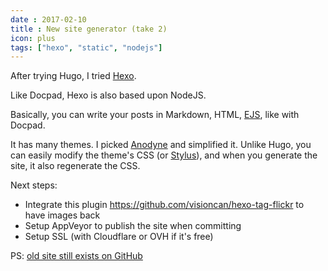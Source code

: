 ```yaml
---
date : 2017-02-10
title : New site generator (take 2)
icon: plus
tags: ["hexo", "static", "nodejs"]
---
```

After trying Hugo, I tried [Hexo](https://hexo.io).

Like Docpad, Hexo is also based upon NodeJS. 

Basically, you can write your posts in Markdown, HTML, [EJS](http://www.embeddedjs.com/), like with Docpad.

It has many themes. I picked [Anodyne](https://github.com/klugjo/hexo-theme-anodyne) and simplified it.
Unlike Hugo, you can easily modify the theme's CSS (or [Stylus](http://stylus-lang.com/)), and when you generate the site, it also regenerate the CSS.

Next steps:
- Integrate this plugin https://github.com/visioncan/hexo-tag-flickr to have images back
- Setup AppVeyor to publish the site when committing
- Setup SSL (with Cloudflare or OVH if it's free)

PS: [old site still exists on GitHub](https://github.com/tomap/tpi.eu)
